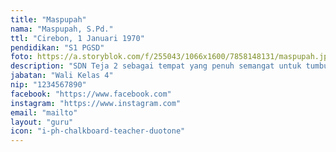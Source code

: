 ```yaml
---
title: "Maspupah"
nama: "Maspupah, S.Pd."
ttl: "Cirebon, 1 Januari 1970"
pendidikan: "S1 PGSD"
foto: https://a.storyblok.com/f/255043/1066x1600/7858148131/maspupah.jpeg
description: "SDN Teja 2 sebagai tempat yang penuh semangat untuk tumbuh dan berkembang."
jabatan: "Wali Kelas 4"
nip: "1234567890"
facebook: "https://www.facebook.com"
instagram: "https://www.instagram.com"
email: "mailto"
layout: "guru"
icon: "i-ph-chalkboard-teacher-duotone"
---
```

